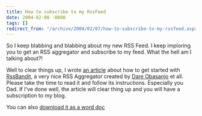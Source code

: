 ```yaml
---
title: How to subscribe to my RssFeed
date: 2004-02-08 -0800
tags: []
redirect_from: "/archive/2004/02/07/how-to-subscribe-to-my-rssfeed.aspx/"
---
```


So I keep blabbing and blabbing about my new RSS Feed. I keep imploring
you to get an RSS aggregator and subscribe to my feed. What the hell am
I talking about?!

Well to clear things up, I wrote [an
article](https://haacked.com/articles/182.aspx)
about how to get started with [RssBandit](http://www.rssbandit.org), a
very nice RSS Aggregator created by [Dare
Obasanjo](http://www.25hoursaday.com/weblog/SyndicationService.asmx/GetRss)
et all. Please take the time to read it and follow its instructions.
Especially you Dad. If I've done well, the article will clear thing up
and you will have a subscription to my blog.

You can also [download it as a word
doc](https://haacked.com/GettingStartedWithRssBandit.zip)
